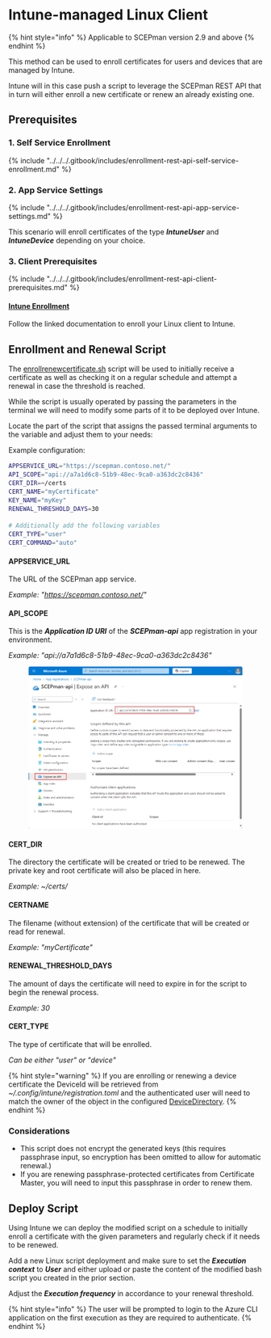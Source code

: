 # Intune-managed Linux Client

{% hint style="info" %}
Applicable to SCEPman version 2.9 and above
{% endhint %}

This method can be used to enroll certificates for users and devices that are managed by Intune.

Intune will in this case push a script to leverage the SCEPman REST API that in turn will either enroll a new certificate or renew an already existing one.



## Prerequisites

### 1. Self Service Enrollment

{% include "../../../.gitbook/includes/enrollment-rest-api-self-service-enrollment.md" %}



### 2. App Service Settings

{% include "../../../.gitbook/includes/enrollment-rest-api-app-service-settings.md" %}

This scenario will enroll certificates of the type _**IntuneUser**_ and _**IntuneDevice**_ depending on your choice.

### **3. Client Prerequisites**

{% include "../../../.gitbook/includes/enrollment-rest-api-client-prerequisites.md" %}

#### [**Intune Enrollment**](https://learn.microsoft.com/en-us/mem/intune/user-help/enroll-device-linux)

Follow the linked documentation to enroll your Linux client to Intune.&#x20;

## Enrollment and Renewal Script

The [enrollrenewcertificate.sh](https://github.com/scepman/csr-request/blob/main/enroll-certificate/enrollrenewcertificate.sh) script will be used to initially receive a certificate as well as checking it on a regular schedule and attempt a renewal in case the threshold is reached.

While the script is usually operated by passing the parameters in the terminal we will need to modify some parts of it to be deployed over Intune.

Locate the part of the script that assigns the passed terminal arguments to the variable and adjust them to your needs:



Example configuration:

```bash
APPSERVICE_URL="https://scepman.contoso.net/"
API_SCOPE="api://a7a1d6c8-51b9-48ec-9ca0-a363dc2c8436"
CERT_DIR=~/certs
CERT_NAME="myCertificate"
KEY_NAME="myKey"
RENEWAL_THRESHOLD_DAYS=30

# Additionally add the following variables
CERT_TYPE="user"
CERT_COMMAND="auto"
```

#### APPSERVICE\_URL

The URL of the SCEPman app service.

_Example: "https://scepman.contoso.net/"_

#### API\_SCOPE

This is the _**Application ID URI**_ of the _**SCEPman-api**_ app registration in your environment.

_Example: "api://a7a1d6c8-51b9-48ec-9ca0-a363dc2c8436"_

<figure><img src="../../../.gitbook/assets/image (6).png" alt=""><figcaption></figcaption></figure>

#### CERT\_DIR

The directory the certificate will be created or tried to be renewed. The private key and root certificate will also be placed in here.

_Example: \~/certs/_

#### CERTNAME

The filename (without extension) of the certificate that will be created or read for renewal.

_Example: "myCertificate"_

#### RENEWAL\_THRESHOLD\_DAYS

The amount of days the certificate will need to expire in for the script to begin the renewal process.

_Example: 30_

#### CERT\_TYPE

The type of certificate that will be enrolled.

_Can be either "user" or "device"_

{% hint style="warning" %}
If you are enrolling or renewing a device certificate the DeviceId will be retrieved from _\~/.config/intune/registration.toml_ and the authenticated user will need to match the owner of the object in the configured [DeviceDirectory](https://docs.scepman.com/advanced-configuration/application-settings/intune-validation#appconfig-intunevalidation-devicedirectory).
{% endhint %}



### Considerations

* This script does not encrypt the generated keys (this requires passphrase input, so encryption has been omitted to allow for automatic renewal.)
* If you are renewing passphrase-protected certificates from Certificate Master, you will need to input this passphrase in order to renew them.

## Deploy Script

Using Intune we can deploy the modified script on a schedule to initially enroll a certificate with the given parameters and regularly check if it needs to be renewed.

Add a new Linux script deployment and make sure to set the _**Execution context**_ to _**User**_ and either upload or paste the content of the modified bash script you created in the prior section.

Adjust the _**Execution frequency**_ in accordance to your renewal threshold.

{% hint style="info" %}
The user will be prompted to login to the Azure CLI application on the first execution as they are required to authenticate.&#x20;
{% endhint %}
